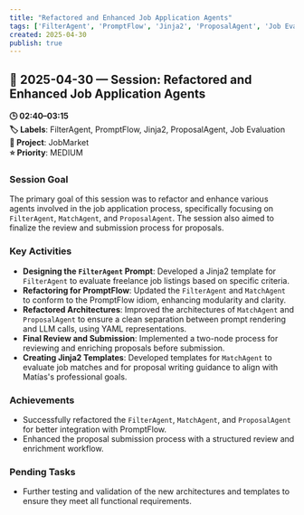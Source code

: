 ```yaml
---
title: "Refactored and Enhanced Job Application Agents"
tags: ['FilterAgent', 'PromptFlow', 'Jinja2', 'ProposalAgent', 'Job Evaluation']
created: 2025-04-30
publish: true
---
```


## 📅 2025-04-30 — Session: Refactored and Enhanced Job Application Agents

**🕒 02:40–03:15**  
**🏷️ Labels**: FilterAgent, PromptFlow, Jinja2, ProposalAgent, Job Evaluation  
**📂 Project**: JobMarket  
**⭐ Priority**: MEDIUM  


### Session Goal
The primary goal of this session was to refactor and enhance various agents involved in the job application process, specifically focusing on `FilterAgent`, `MatchAgent`, and `ProposalAgent`. The session also aimed to finalize the review and submission process for proposals.

### Key Activities
- **Designing the `FilterAgent` Prompt**: Developed a Jinja2 template for `FilterAgent` to evaluate freelance job listings based on specific criteria.
- **Refactoring for PromptFlow**: Updated the `FilterAgent` and `MatchAgent` to conform to the PromptFlow idiom, enhancing modularity and clarity.
- **Refactored Architectures**: Improved the architectures of `MatchAgent` and `ProposalAgent` to ensure a clean separation between prompt rendering and LLM calls, using YAML representations.
- **Final Review and Submission**: Implemented a two-node process for reviewing and enriching proposals before submission.
- **Creating Jinja2 Templates**: Developed templates for `MatchAgent` to evaluate job matches and for proposal writing guidance to align with Matías's professional goals.

### Achievements
- Successfully refactored the `FilterAgent`, `MatchAgent`, and `ProposalAgent` for better integration with PromptFlow.
- Enhanced the proposal submission process with a structured review and enrichment workflow.

### Pending Tasks
- Further testing and validation of the new architectures and templates to ensure they meet all functional requirements.
